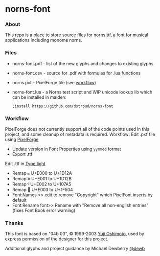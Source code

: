 # norns-font

### About
This repo is a place to store source files for norns.ttf, a font for musical applications including monome norns.


### Files
- norns-font.pdf - list of the new glyphs and changes to existing glyphs
- norns-font.csv - source for .pdf with formulas for .lua functions
- norns.pxf - PixelForge file (see [workflow](https://github.com/dstroud/norns-font/edit/main/README.md#workflow))
- norns-font.lua - a Norns test script and WIP unicode lookup lib which can be installed in maiden:

  `;install https://github.com/dstroud/norns-font`


### Workflow
PixelForge does not currently support all of the code points used in this project, and some cleanup of metadata is required. Workflow:
Edit .pxf file using [PixelForge](http://pixel-forge.com)
- Update version in Font Properties using `yymmdd` format
- Export .ttf

Edit .ttf in [Type light](https://cr8software.net/typelight.html)
- Remap 𝄪 U+E000 to U+1D12A
- Remap 𝄫 U+E001 to U+1D12B
- Remap 𐞥 U+E002 to U+107A5
- Remap 🔄 U+E003 to U+1F504
- Font:Names >> edit to remove "Copyright" which PixelFont inserts by default
- Font:Rename font>> Rename with "Remove all non-english entries" (fixes Font Book error warning)


### Thanks
This font is based on "04b 03", © 1999-2003 [Yuji Oshimoto](www.04.jp.org), used by express permission of the designer for this project.

Additional glyphs and project guidance by Michael Dewberry [@dewb](https://github.com/dewb)
